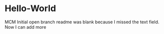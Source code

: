# Hello-World
MCM Initial open branch readme was blank because I missed the text field. 
    Now I can add more 
